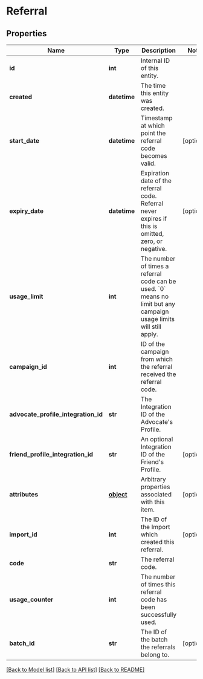 # Referral


## Properties
Name | Type | Description | Notes
------------ | ------------- | ------------- | -------------
**id** | **int** | Internal ID of this entity. | 
**created** | **datetime** | The time this entity was created. | 
**start_date** | **datetime** | Timestamp at which point the referral code becomes valid. | [optional] 
**expiry_date** | **datetime** | Expiration date of the referral code. Referral never expires if this is omitted, zero, or negative. | [optional] 
**usage_limit** | **int** | The number of times a referral code can be used. &#x60;0&#x60; means no limit but any campaign usage limits will still apply.  | 
**campaign_id** | **int** | ID of the campaign from which the referral received the referral code. | 
**advocate_profile_integration_id** | **str** | The Integration ID of the Advocate&#39;s Profile. | 
**friend_profile_integration_id** | **str** | An optional Integration ID of the Friend&#39;s Profile. | [optional] 
**attributes** | [**object**](.md) | Arbitrary properties associated with this item. | [optional] 
**import_id** | **int** | The ID of the Import which created this referral. | [optional] 
**code** | **str** | The referral code. | 
**usage_counter** | **int** | The number of times this referral code has been successfully used. | 
**batch_id** | **str** | The ID of the batch the referrals belong to. | [optional] 

[[Back to Model list]](../README.md#documentation-for-models) [[Back to API list]](../README.md#documentation-for-api-endpoints) [[Back to README]](../README.md)


